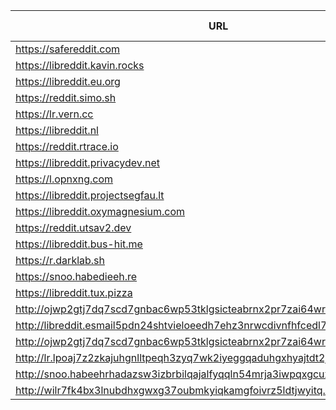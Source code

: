 |URL|Network|Version|Location|Behind Cloudflare?|Comment|
|-|-|-|-|-|-|
|https://safereddit.com|WWW|v0.35.1|🇺🇸 US||SFW only|
|https://libreddit.kavin.rocks|WWW|v0.35.1|🇮🇳 IN|||
|https://libreddit.eu.org|WWW|v0.35.1|🇩🇪 DE|✅||
|https://reddit.simo.sh|WWW|v0.30.1|🇧🇬 BG|||
|https://lr.vern.cc|WWW|v0.35.1|🇺🇸 US|||
|https://libreddit.nl|WWW|v0.35.1|🇳🇱 NL|||
|https://reddit.rtrace.io|WWW|v0.35.1|🇩🇪 DE|||
|https://libreddit.privacydev.net|WWW|v0.35.1|🇺🇸 US|||
|https://l.opnxng.com|WWW|v0.31.0|🇸🇬 SG|||
|https://libreddit.projectsegfau.lt|WWW|v0.35.1|🇱🇺 LU|||
|https://libreddit.oxymagnesium.com|WWW|v0.35.1|🇺🇸 US|||
|https://reddit.utsav2.dev|WWW|v0.30.1|🇺🇸 US|||
|https://libreddit.bus-hit.me|WWW|v0.35.1|🇨🇦 CA|||
|https://r.darklab.sh|WWW|v0.35.1|🇺🇸 US|||
|https://snoo.habedieeh.re|WWW|v0.31.0|🇨🇦 CA|||
|https://libreddit.tux.pizza|WWW|v0.35.1|🇺🇸 US|||
|http://ojwp2gtj7dq7scd7gnbac6wp53tklgsicteabrnx2pr7zai64wriiaad.onion|Tor|v0.22.9|🇺🇸 US|||
|http://libreddit.esmail5pdn24shtvieloeedh7ehz3nrwcdivnfhfcedl7gf4kwddhkqd.onion|Tor|v0.25.0|🇨🇦 CA|||
|http://ojwp2gtj7dq7scd7gnbac6wp53tklgsicteabrnx2pr7zai64wriiaad.onion|Tor|v0.22.9|🇺🇸 US|||
|http://lr.lpoaj7z2zkajuhgnlltpeqh3zyq7wk2iyeggqaduhgxhyajtdt2j7wad.onion|Tor|v0.25.0|🇩🇪 DE|||
|http://snoo.habeehrhadazsw3izbrbilqajalfyqqln54mrja3iwpqxgcuxnus7eid.onion|Tor|v0.25.0|🇨🇦 CA|||
|http://wilr7fk4bx3lnubdhxgwxg37oubmkyiqkamgfoivrz5ldtjwyitq.b32.i2p|I2P|v0.25.0|🇨🇦 CA|||
